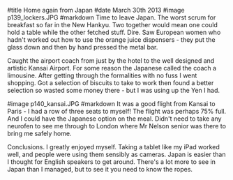 #title Home again from Japan
#date March 30th 2013
#image p139_lockers.JPG
#markdown
Time to leave Japan.  The worst scrum for breakfast so far
in the New Hankyu.  Two together would mean one could hold a
table while the other fetched stuff.  Dire.  Saw European women
who hadn't worked out how to use the orange juice dispensers -
they put the glass down and then by hand pressed the metal bar.

Caught the airport coach from just by the hotel to the
well designed and artistic Kansai Airport.  For some reason
the Japanese called the coach a limousine.  After getting through
the formalities with no fuss I went shopping.  Got a selection
of biscuits to take to work then found a better selection so
wasted some money there - but I was using up the Yen I had.

#image p140_kansai.JPG
#markdown
It was a good flight from Kansai to Paris - I had a row of three
seats to myself!  The flight was perhaps 75% full.  And I could
have the Japanese option on the meal.  Didn't need to
take any neurofen to see me through to London where Mr Nelson senior
was there to bring me safely home.

Conclusions.  I greatly enjoyed myself.  Taking a tablet like my iPad
worked well, and people were using them sensibly as cameras.
Japan is easier than I thought for English speakers to get around.
There's a lot more to see in Japan than I managed, but to see it
you need to know the ropes.
